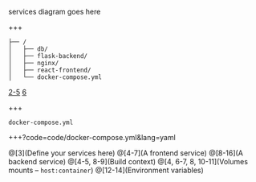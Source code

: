 services diagram goes here

+++

```
├── /
│   ├── db/
│   ├── flask-backend/
│   ├── nginx/
│   ├── react-frontend/
│   └── docker-compose.yml
```

[2-5](Services)
[6](Configuration)

+++

`docker-compose.yml`

+++?code=code/docker-compose.yml&lang=yaml

@[3](Define your services here)
@[4-7](A frontend service)
@[8-16](A backend service)
@[4-5, 8-9](Build context)
@[4, 6-7, 8, 10-11](Volumes mounts – <span class="gray">`host:container`</span>)
@[12-14](Environment variables)

